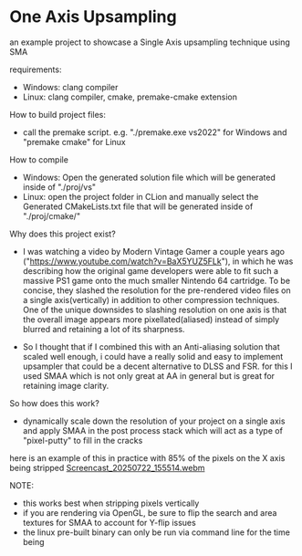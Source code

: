 # One Axis Upsampling
an example project to showcase a Single Axis upsampling technique using SMA

requirements:
- Windows: clang compiler
- Linux: clang compiler, cmake, premake-cmake extension

How to build project files:
- call the premake script. e.g. "./premake.exe vs2022" for Windows and "premake cmake" for Linux

How to compile
- Windows: Open the generated solution file which will be generated inside of "./proj/vs"
- Linux: open the project folder in CLion and manually select the Generated CMakeLists.txt file that will be generated inside of "./proj/cmake/"

Why does this project exist?
- I was watching a video by Modern Vintage Gamer a couple years ago ("https://www.youtube.com/watch?v=BaX5YUZ5FLk"), in which he was describing how the original game developers were able to fit such a massive PS1 game onto the much smaller Nintendo 64 cartridge. To be concise, they slashed the resolution for the pre-rendered video files on a single axis(vertically) in addition to other compression techniques. One of the unique downsides to slashing resolution on one axis is that the overall image appears more pixellated(aliased) instead of simply blurred and retaining a lot of its sharpness. 

- So I thought that if I combined this with an Anti-aliasing solution that scaled well enough, i could have a really solid and easy to implement upsampler that could be a decent alternative to DLSS and FSR. for this I used SMAA which is not only great at AA in general but is great for retaining image clarity.

So how does this work?
- dynamically scale down the resolution of your project on a single axis and apply SMAA in the post process stack which will act as a type of "pixel-putty" to fill in the cracks


here is an example of this in practice with 85% of the pixels on the X axis being stripped
[Screencast_20250722_155514.webm](https://github.com/user-attachments/assets/de0c9aae-a582-4d56-8ec6-7b8cc9d0cde7)

NOTE:
- this works best when stripping pixels vertically
- if you are rendering via OpenGL, be sure to flip the search and area textures for SMAA to account for Y-flip issues
- the linux pre-built binary can only be run via command line for the time being

